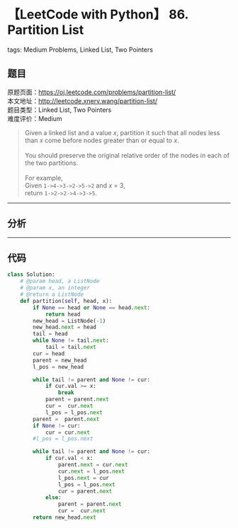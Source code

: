 # 【LeetCode with Python】 86. Partition List
tags: Medium Problems, Linked List, Two Pointers

## 题目
原题页面：<https://oj.leetcode.com/problems/partition-list/><br/>
本文地址：<http://leetcode.xnerv.wang/partition-list/><br/>
题目类型：Linked List, Two Pointers<br/>
难度评价：Medium<br/>

> Given a linked list and a value *x*, partition it such that all nodes less than *x* come before nodes greater than or equal to *x*.<br/>
><br/>
> You should preserve the original relative order of the nodes in each of the two partitions.<br/>
><br/>
> For example,<br/>
> Given `1->4->3->2->5->2` and *x* = 3,<br/>
> return `1->2->2->4->3->5`.<br/>

<!-- more -->

---
## 分析

---
## 代码
``` python
class Solution:
    # @param head, a ListNode
    # @param x, an integer
    # @return a ListNode
    def partition(self, head, x):
        if None == head or None == head.next:
            return head
        new_head = ListNode(-1)
        new_head.next = head
        tail = head
        while None != tail.next:
            tail = tail.next
        cur = head
        parent = new_head
        l_pos = new_head

        while tail != parent and None != cur:
            if cur.val >= x:
                break
            parent = parent.next
            cur =  cur.next
            l_pos = l_pos.next
        parent =  parent.next
        if None != cur:
            cur = cur.next
        #l_pos = l_pos.next

        while tail != parent and None != cur:
            if cur.val < x:
                parent.next = cur.next
                cur.next = l_pos.next
                l_pos.next = cur
                l_pos = l_pos.next
                cur = parent.next
            else:
                parent = parent.next
                cur =  cur.next
        return new_head.next
```
